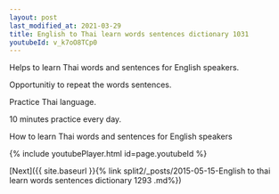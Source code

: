 ```yaml
---
layout: post
last_modified_at: 2021-03-29
title: English to Thai learn words sentences dictionary 1031 
youtubeId: v_k7oO8TCp0
---
```

 
 
Helps to learn Thai words and sentences for English speakers.

Opportunitiy to repeat the words sentences. 

Practice Thai language. 
 
10 minutes practice every day. 
 
How to learn Thai words and sentences for English speakers 
 
{% include youtubePlayer.html id=page.youtubeId %}
 
 
[Next]({{ site.baseurl }}{% link  split2/_posts/2015-05-15-English to thai learn words sentences dictionary 1293 .md%})
 
